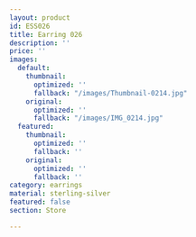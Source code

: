 ```yaml
---
layout: product
id: ESS026
title: Earring 026
description: ''
price: ''
images:
  default:
    thumbnail:
      optimized: ''
      fallback: "/images/Thumbnail-0214.jpg"
    original:
      optimized: ''
      fallback: "/images/IMG_0214.jpg"
  featured:
    thumbnail:
      optimized: ''
      fallback: ''
    original:
      optimized: ''
      fallback: ''
category: earrings
material: sterling-silver
featured: false
section: Store

---
```


